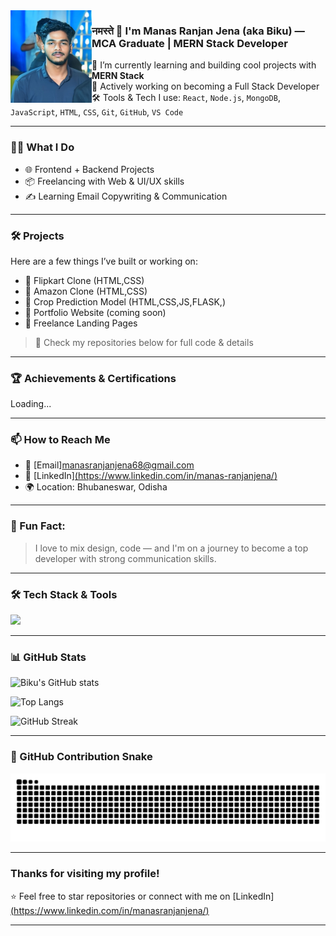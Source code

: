   <img src="https://raw.githubusercontent.com/manasranjanjena68/manasranjanjena68/main/WhatsApp%20Image%202025-01-14%20at%2023.23.21_015ca719.jpg" width="130" align="left">  
                                                               
                                                                         
### नमस्ते 🙏 I'm Manas Ranjan Jena (aka Biku) — MCA Graduate | MERN Stack Developer                                                  
                                     
🚀 I’m currently learning and building cool projects with **MERN Stack**                        
🎯 Actively working on becoming a Full Stack Developer           
🛠️ Tools & Tech I use: `React`, `Node.js`, `MongoDB`, `JavaScript`, `HTML`, `CSS`, `Git`, `GitHub`, `VS Code`    
  
--- 

### 🧑‍💻 What I Do
- 🌐 Frontend + Backend Projects  
- 📦 Freelancing with Web & UI/UX skills  
- ✍️ Learning Email Copywriting & Communication  

---
   
### 🛠️ Projects
Here are a few things I’ve built or working on:
- 🔸 Flipkart Clone (HTML,CSS)
- 🔸 Amazon Clone (HTML,CSS)
- 🔸 Crop Prediction Model (HTML,CSS,JS,FLASK,)
- 🔸 Portfolio Website (coming soon)
- 🔸 Freelance Landing Pages

> 🔗 Check my repositories below for full code & details

---

### 🏆 Achievements & Certifications
Loading...

---

### 📫 How to Reach Me
- 📧 [Email]manasranjanjena68@gmail.com  
- 💼 [LinkedIn][(https://www.linkedin.com/in/manas-ranjanjena/)](https://www.linkedin.com/in/manas-ranjan-jena/)  
- 🌍 Location: Bhubaneswar, Odisha
   
---

### 🧠 Fun Fact:
> I love to mix design, code — and I'm on a journey to become a top developer with strong communication skills.


---

### 🛠️ Tech Stack & Tools

<p align="left">
  <img src="https://skillicons.dev/icons?i=html,css,javascript,react,nodejs,express,mongodb,tailwind,python,flask,mysql,git,github,vscode&theme=dark" />
</p>

---

### 📊 GitHub Stats

![Biku's GitHub stats](https://github-readme-stats.vercel.app/api?username=manasranjanjena68&show_icons=true&theme=tokyonight)

![Top Langs](https://github-readme-stats.vercel.app/api/top-langs/?username=manasranjanjena68&layout=compact&theme=tokyonight)
 
<img src="https://github-readme-streak-stats.herokuapp.com/?user=manasranjanjena68&theme=tokyonight" alt="GitHub Streak" />


---

### 🐍 GitHub Contribution Snake  

![snake gif](https://github.com/manasranjanjena68/manasranjanjena68/blob/output/github-contribution-grid-snake.svg)

---

###  Thanks for visiting my profile!

⭐️ Feel free to star repositories or connect with me on [LinkedIn][(https://www.linkedin.com/in/manasranjanjena/)](https://www.linkedin.com/in/manas-ranjan-jena/)

--- 


